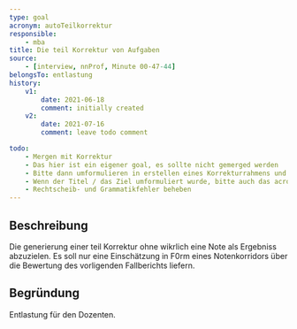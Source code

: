 ```yaml
---
type: goal
acronym: autoTeilkorrektur
responsible:
    - mba
title: Die teil Korrektur von Aufgaben
source:
    - [interview, nnProf, Minute 00-47-44]
belongsTo: entlastung
history:
    v1:
        date: 2021-06-18
        comment: initially created
    v2:
        date: 2021-07-16
        comment: leave todo comment 

todo:
    - Mergen mit Korrektur
    - Das hier ist ein eigener goal, es sollte nicht gemerged werden
    - Bitte dann umformulieren in erstellen eines Korrekturrahmens und die Ziel muss ausführlicher begründet werden
    - Wenn der Titel / das Ziel umformuliert wurde, bitte auch das acronym anpassen
    - Rechtscheib- und Grammatikfehler beheben
---
```


## Beschreibung

Die generierung einer teil Korrektur ohne wikrlich eine Note als Ergebniss abzuzielen. Es soll nur eine Einschätzung in F0rm eines Notenkorridors über die Bewertung des vorligenden Fallberichts liefern.

## Begründung

Entlastung für den Dozenten.
